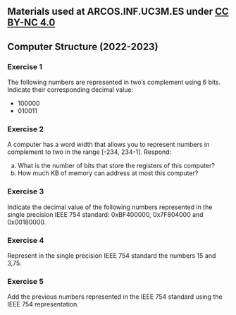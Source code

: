 ## Materials used at ARCOS.INF.UC3M.ES under [CC BY-NC 4.0](http://creativecommons.org/licenses/by-nc/4.0/)

## Computer Structure (2022-2023)

### Exercise 1

The following numbers are represented in two’s complement using 6 bits.
Indicate their corresponding decimal value:
   * 100000
   * 010011

### Exercise 2

<html>
A computer has a word width that allows you to represent numbers in complement to two in the range [-234, 234-1]. Respond:
<ol type="a">
  <li>What is the number of bits that store the registers of this computer?</li>
  <li>How much KB of memory can address at most this computer?</li>
</ol>
</html>

### Exercise 3

Indicate the decimal value of the following numbers represented in the single precision IEEE 754 standard: 0xBF400000, 0x7F804000 and 0x00180000.

### Exercise 4

Represent in the single precision IEEE 754 standard the numbers 15 and 3,75.

### Exercise 5

Add the previous numbers represented in the IEEE 754 standard using the IEEE 754 representation.

